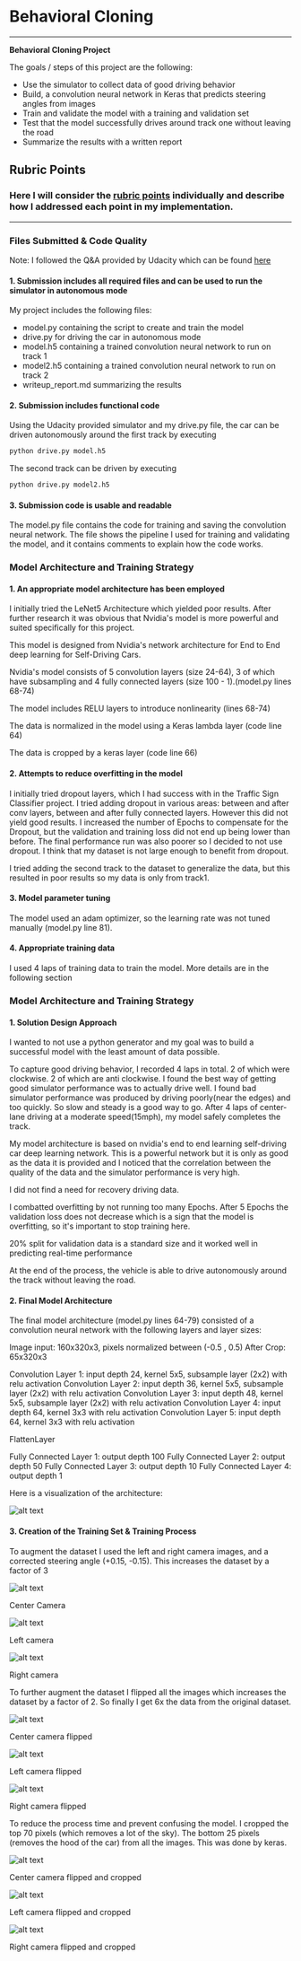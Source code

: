 # **Behavioral Cloning** 

---

**Behavioral Cloning Project**

The goals / steps of this project are the following:
* Use the simulator to collect data of good driving behavior
* Build, a convolution neural network in Keras that predicts steering angles from images
* Train and validate the model with a training and validation set
* Test that the model successfully drives around track one without leaving the road
* Summarize the results with a written report


[//]: # (Image References)

[image1]: ./images/center_image.png "center image"
[image2]: ./images/left_image.png "left image"
[image3]: ./images/right_image.png "right image"
[image4]: ./images/center_image_flipped.png "center image flipped"
[image5]: ./images/left_image_flipped.png "left image cropped"
[image6]: ./images/right_image_flipped.png "right image cropped"
[image7]: ./images/center_image_flipped_cropped.png "center image flipped and cropped"
[image8]: ./images/left_image_flipped_cropped.png "left image flipped and cropped"
[image9]: ./images/right_image_flipped_cropped.png "right image flipped and cropped"
[image10]: ./images/nvidia-cnn-architecture.png "nvidia architecture"

## Rubric Points
### Here I will consider the [rubric points](https://review.udacity.com/#!/rubrics/432/view) individually and describe how I addressed each point in my implementation.  

---
### Files Submitted & Code Quality

Note: I followed the Q&A provided by Udacity which can be found [here](https://www.youtube.com/watch?v=rpxZ87YFg0M&feature=youtube)

#### 1. Submission includes all required files and can be used to run the simulator in autonomous mode

My project includes the following files:
* model.py containing the script to create and train the model
* drive.py for driving the car in autonomous mode
* model.h5 containing a trained convolution neural network to run on track 1
* model2.h5 containing a trained convolution neural network to run on track 2
* writeup_report.md summarizing the results

#### 2. Submission includes functional code
Using the Udacity provided simulator and my drive.py file, the car can be driven autonomously around the first track by executing 
```sh
python drive.py model.h5
```

The second track can be driven by executing

```sh
python drive.py model2.h5
```

#### 3. Submission code is usable and readable

The model.py file contains the code for training and saving the convolution neural network. The file shows the pipeline I used for training and validating the model, and it contains comments to explain how the code works.

### Model Architecture and Training Strategy

#### 1. An appropriate model architecture has been employed

I initially tried the LeNet5 Architecture which yielded poor results. After further research it was obvious that Nvidia's model is more powerful and suited specifically for this project.

This model is designed from Nvidia's network architecture for End to End deep learning for Self-Driving Cars.

Nvidia's model consists of 5 convolution layers (size 24-64), 3 of which have subsampling and 4 fully connected layers (size 100 - 1).(model.py lines 68-74) 

The model includes RELU layers to introduce nonlinearity (lines 68-74)

The data is normalized in the model using a Keras lambda layer (code line 64)

The data is cropped by a keras layer (code line 66)

#### 2. Attempts to reduce overfitting in the model

I initially tried dropout layers, which I had success with in the Traffic Sign Classifier project. I tried adding dropout in various areas: between and after conv layers, between and after fully connected layers. However this did not yield good results.
I increased the number of Epochs to compensate for the Dropout, but the validation and training loss did not end up being lower than before. The final performance run was also poorer so I decided to not use dropout.
I think that my dataset is not large enough to benefit from dropout.

I tried adding the second track to the dataset to generalize the data, but this resulted in poor results so my data is only from track1.

#### 3. Model parameter tuning

The model used an adam optimizer, so the learning rate was not tuned manually (model.py line 81).

#### 4. Appropriate training data

I used 4 laps of training data to train the model. More details are in the following section

### Model Architecture and Training Strategy

#### 1. Solution Design Approach

I wanted to not use a python generator and my goal was to build a successful model with the least amount of data possible.

To capture good driving behavior, I recorded 4 laps in total. 2 of which were clockwise. 2 of which are anti clockwise. I found the best way of getting good simulator performance was to actually drive well. I found bad simulator performance was produced by driving poorly(near the edges) and too quickly. So slow and steady is a good way to go. After 4 laps of center-lane driving at a moderate speed(15mph), my model safely completes the track.

My model architecture is based on nvidia's end to end learning self-driving car deep learning network. This is a powerful network but it is only as good as the data it is provided and I noticed that the correlation between the quality of the data and the simulator performance is very high.

I did not find a need for recovery driving data.

I combatted overfitting by not running too many Epochs. After 5 Epochs the validation loss does not decrease which is a sign that the model is overfitting, so it's important to stop training here.

20% split for validation data is a standard size and it worked well in predicting real-time performance

At the end of the process, the vehicle is able to drive autonomously around the track without leaving the road.

#### 2. Final Model Architecture

The final model architecture (model.py lines 64-79) consisted of a convolution neural network with the following layers and layer sizes:

Image input: 160x320x3, pixels normalized between (-0.5 , 0.5)
After Crop: 65x320x3

Convolution Layer 1: input depth 24, kernel 5x5, subsample layer (2x2) with relu activation
Convolution Layer 2: input depth 36, kernel 5x5, subsample layer (2x2) with relu activation
Convolution Layer 3: input depth 48, kernel 5x5, subsample layer (2x2) with relu activation
Convolution Layer 4: input depth 64, kernel 3x3 with relu activation
Convolution Layer 5: input depth 64, kernel 3x3 with relu activation

FlattenLayer

Fully Connected Layer 1: output depth 100
Fully Connected Layer 2: output depth 50
Fully Connected Layer 3: output depth 10
Fully Connected Layer 4: output depth 1

Here is a visualization of the architecture:

![alt text][image10]

#### 3. Creation of the Training Set & Training Process

To augment the dataset I used the left and right camera images, and a corrected steering angle (+0.15, -0.15). This increases the dataset by a factor of 3

![alt text][image1] 

Center Camera

![alt text][image2]

Left camera

![alt text][image3]

Right camera


To further augment the dataset I flipped all the images which increases the dataset by a factor of 2. So finally I get 6x the data from the original dataset.

![alt text][image4]

Center camera flipped

![alt text][image5]

Left camera flipped

![alt text][image6]

Right camera flipped

To reduce the process time and prevent confusing the model. I cropped the top 70 pixels (which removes a lot of the sky). The bottom 25 pixels (removes the hood of the car) from all the images. This was done by keras.

![alt text][image7]

Center camera flipped and cropped

![alt text][image8]

Left camera flipped and cropped

![alt text][image9]

Right camera flipped and cropped




